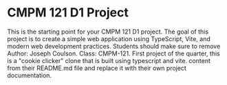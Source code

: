 # CMPM 121 D1 Project

This is the starting point for your CMPM 121 D1 project. The goal of this project is to create a simple web application using TypeScript, Vite, and modern web development practices. Students should make sure to remove Author: Joseph Coulson. Class: CMPM-121. First project of the quarter, this is a "cookie clicker" clone that is built using typescript and vite. content from their README.md file and replace it with their own project documentation.
